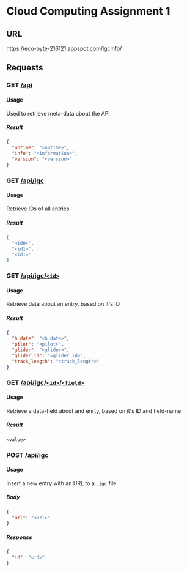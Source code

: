 # Cloud Computing Assignment 1

## URL
<https://eco-byte-216121.appspot.com/igcinfo/>

## Requests
### GET [/api](https://eco-byte-216121.appspot.com/igcinfo/api)
#### Usage
Used to retrieve meta-data about the API
##### Result
```json
{
  "uptime": "<uptime>",
  "info": "<information>",
  "version": "<version>"
}
```

### GET [/api/igc](https://eco-byte-216121.appspot.com/igcinfo/api/igc)
#### Usage
Retrieve IDs of all entries
##### Result
```json
[
  "<id0>",
  "<id1>",
  "<id1>"
]
```

### GET [/api/igc/`<id>`](https://eco-byte-216121.appspot.com/igcinfo/api/igc/1)
#### Usage
Retrieve data about an entry, based on it's ID
##### Result
```json
{
  "h_date": "<h_date>",
  "pilot": "<pilot>",
  "glider": "<glider>",
  "glider_id": "<glider_id>",
  "track_length": "<track_length>"
}
```

### GET [/api/igc/`<id>`/`<field>`](https://eco-byte-216121.appspot.com/igcinfo/api/igc/1/pilot)
#### Usage
Retrieve a data-field about and enrty, based on it's ID and field-name
##### Result
```text
<value>
```

### POST [/api/igc](https://eco-byte-216121.appspot.com/igcinfo/api/igc)
#### Usage
Insert a new entry with an URL to a `.igc` file
##### Body
```json
{
  "url": "<url>"
}
```
##### Response
```json
{
  "id": "<id>"
}
```